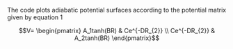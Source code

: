 The code plots adiabatic potential surfaces according to the potential matrix given by equation 1
```math
V= \begin{pmatrix}
  A_1tanh(BR) & Ce^{-DR_{2}} \\
  Ce^{-DR_{2}} & A_2tanh(BR)
\end{pmatrix}
```

